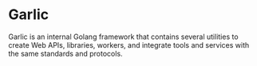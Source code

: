 # Garlic

Garlic is an internal Golang framework that contains several utilities to create Web APIs,
libraries, workers, and integrate tools and services with the same standards and protocols.
